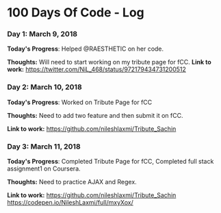# 100 Days Of Code - Log

### Day 1: March 9, 2018 

**Today's Progress**: Helped @RAESTHETlC on her code. 

**Thoughts:**  Will need to start working on my tribute page for fCC.
**Link to work:**
https://twitter.com/NiL_468/status/972179434731200512

### Day 2: March 10, 2018 

**Today's Progress**: Worked on Tribute Page for fCC

**Thoughts:**  Need to add two feature and then submit it on fCC.

**Link to work:**
https://github.com/nileshlaxmi/Tribute_Sachin

### Day 3: March 11, 2018 

**Today's Progress**: Completed Tribute Page for fCC, Completed full stack assignment1 on Coursera.

**Thoughts:**  Need to practice AJAX and Regex.

**Link to work:**
https://github.com/nileshlaxmi/Tribute_Sachin
https://codepen.io/NileshLaxmi/full/mxyXox/


